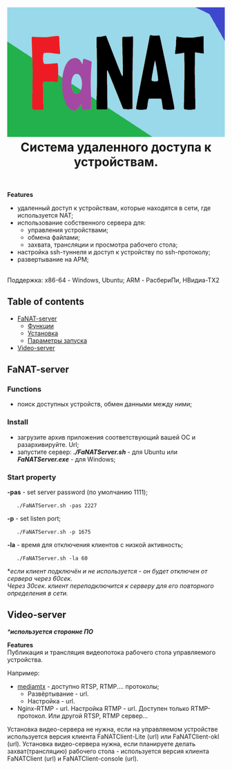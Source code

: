 <h1 align="center">
  <img src="manual/images/baner.bmp" alt="FaNAT" width="900" height="300">
  <br>
  Система удаленного доступа к устройствам.
</h1>

<br>

**Features**
* удаленный доступ к устройствам, которые находятся в сети, где используется NAT;
* использование собственного сервера для:
  * управления устройствами;
  * обмена файлами;
  * захвата, трансляции и просмотра рабочего стола; 
* настройка ssh-туннеля и доступ к устройству по ssh-протоколу;
* развертывание на АРМ;
  
<br>
  Поддержка: х86-64 - Windows, Ubuntu; ARM - РасбериПи, НВидиа-ТХ2

## Table of contents

* [FaNAT-server](#fanat-server)
  * [Функции](#functions)
  * [Установка](#install)
  * [Параметры запуска](#start-property)
* [Video-server](#video-server)

## FaNAT-server
### Functions
 - поиск доступных устройств, обмен данными между ними;
   
### Install
 - загрузите архив приложения  соответствующий вашей ОС и разархивируйте. Url;
 - запустите сервер: **_./FaNATServer.sh_** - для Ubuntu или **_FaNATServer.ехе_** - для Windows;

### Start property
**-pas** - set server password (по умолчанию 1111);
```
   ./FaNATServer.sh -pas 2227
```
**-p** - set listen port;
```
   ./FaNATServer.sh -p 1675
```
**-la** - время для отключения клиентов с низкой активность;
```
   ./FaNATServer.sh -la 60
```
*_если клиент подключён и не используется - он будет отключен от сервера через 60сек.<br>
Через 30сек. клиент переподключится к серверу для его повторного определения в сети._

 ## Video-server
 _***используется сторонне ПО**_<br>
 
 **Features**<br>
 Публикация и трансляция видеопотока рабочего стола управляемого устройства.

Например:
- [mediamtx](https://github.com/bluenviron/mediamtx/tree/main/?target="_blank) - доступно RTSP, RTMP.... протоколы;
	- Развёртывание - url.
 	-  Настройка - url. 
- Nginx-RTMP - url. Настройка RTMP - url.  Доступен только RTMP-протокол.
Или другой RTSP, RTMP сервер...

Установка видео-сервера не нужна, если на управляемом устройстве используется версия клиента FaNATClient-Lite (url) или FaNATClient-okl (url).
Установка видео-сервера нужна, если планируете делать захват(трансляцию) рабочего стола - используется версия клиента FaNATClient (url) и FaNATClient-console (url).



